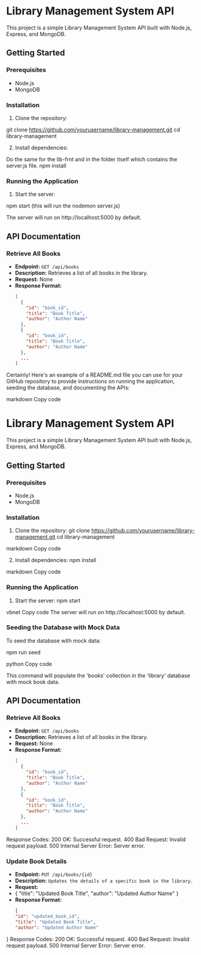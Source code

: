 # Library Management System API

This project is a simple Library Management System API built with Node.js, Express, and MongoDB.

## Getting Started

### Prerequisites

- Node.js
- MongoDB

### Installation

1. Clone the repository:

git clone https://github.com/yourusername/library-management.git
cd library-management

2. Install dependencies:

Do the same for the lib-frnt and in the folder itself which contains the server.js file.
npm install


### Running the Application

1. Start the server:

npm start (this will run the nodemon server.js) 

The server will run on http://localhost:5000 by default.

## API Documentation

### Retrieve All Books

- **Endpoint:** `GET /api/books`
- **Description:** Retrieves a list of all books in the library.
- **Request:** None
- **Response Format:**
  ```json
  [
    {
      "id": "book_id",
      "title": "Book Title",
      "author": "Author Name"
    },
    {
      "id": "book_id",
      "title": "Book Title",
      "author": "Author Name"
    },
    ...
  ]

  
Certainly! Here's an example of a README.md file you can use for your GitHub repository to provide instructions on running the application, seeding the database, and documenting the APIs:

markdown
Copy code
# Library Management System API

This project is a simple Library Management System API built with Node.js, Express, and MongoDB.

## Getting Started

### Prerequisites

- Node.js
- MongoDB

### Installation

1. Clone the repository:
git clone https://github.com/yourusername/library-management.git
cd library-management

markdown
Copy code

2. Install dependencies:
npm install

markdown
Copy code

### Running the Application

1. Start the server:
npm start

vbnet
Copy code
The server will run on http://localhost:5000 by default.

### Seeding the Database with Mock Data

To seed the database with mock data:

npm run seed

python
Copy code

This command will populate the 'books' collection in the 'library' database with mock book data.

## API Documentation

### Retrieve All Books

- **Endpoint:** `GET /api/books`
- **Description:** Retrieves a list of all books in the library.
- **Request:** None
- **Response Format:**
  ```json
  [
    {
      "id": "book_id",
      "title": "Book Title",
      "author": "Author Name"
    },
    {
      "id": "book_id",
      "title": "Book Title",
      "author": "Author Name"
    },
    ...
  ]
Response Codes:
200 OK: Successful request.
400 Bad Request: Invalid request payload.
500 Internal Server Error: Server error.


### Update Book Details

- **Endpoint:** `PUT /api/books/{id}`
- **Description:** `Updates the details of a specific book in the library.`
- **Request:**
- {
  "title": "Updated Book Title",
  "author": "Updated Author Name"
  }
- **Response Format:**
  ```json
  {
  "id": "updated_book_id",
  "title": "Updated Book Title",
  "author": "Updated Author Name"
}
Response Codes:
200 OK: Successful request.
400 Bad Request: Invalid request payload.
500 Internal Server Error: Server error.


